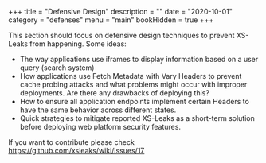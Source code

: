 +++
title = "Defensive Design"
description = ""
date = "2020-10-01"
category = "defenses"
menu = "main"
bookHidden = true
+++

This section should focus on defensive design techniques to prevent XS-Leaks from happening. Some ideas:

- The way applications use iframes to display information based on a user query (search system)
- How applications use Fetch Metadata with Vary Headers to prevent cache probing attacks and what problems might occur with improper deployments. Are there any drawbacks of deploying this?
- How to ensure all application endpoints implement certain Headers to have the same behavior across different states.
- Quick strategies to mitigate reported XS-Leaks as a short-term solution before deploying web platform security features.

If you want to contribute please check https://github.com/xsleaks/wiki/issues/17
